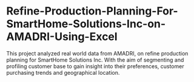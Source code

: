 # Refine-Production-Planning-For-SmartHome-Solutions-Inc-on-AMADRI-Using-Excel
This project analyzed real world data from AMADRI, on refine production planning for SmartHome Solutions Inc. With the aim of segmenting and profiling customer base to gain insight into their preferences, customer purchasing trends and geographical location. 
